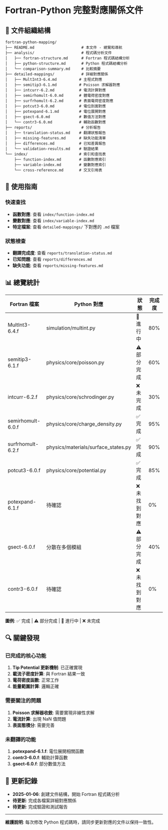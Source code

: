 # Fortran-Python 完整對應關係文件

## 📁 文件組織結構

```
fortran-python-mapping/
├── README.md                     # 本文件 - 總覽和導航
├── analysis/                     # 程式碼分析文件
│   ├── fortran-structure.md      # Fortran 程式碼結構分析
│   ├── python-structure.md       # Python 程式碼結構分析
│   └── comparison-summary.md     # 比較摘要
├── detailed-mappings/            # 詳細對應關係
│   ├── MultInt3-6.4.md          # 主程式對應
│   ├── semitip3-6.1.md          # Poisson 求解器對應
│   ├── intcurr-6.2.md           # 電流計算對應
│   ├── semirhomult-6.0.md       # 體電荷密度對應
│   ├── surfrhomult-6.2.md       # 表面電荷密度對應
│   ├── potcut3-6.0.md           # 電位剖面對應
│   ├── potexpand-6.1.md         # 電位展開對應
│   ├── gsect-6.0.md             # 數值方法對應
│   └── contr3-6.0.md            # 輔助函數對應
├── reports/                      # 分析報告
│   ├── translation-status.md    # 翻譯狀態報告
│   ├── missing-features.md      # 缺失功能清單
│   ├── differences.md           # 已知差異報告
│   └── validation-results.md    # 驗證結果
└── index/                       # 索引和查找表
    ├── function-index.md        # 函數對應索引
    ├── variable-index.md        # 變數對應索引
    └── cross-reference.md       # 交叉引用表
```

## 🎯 使用指南

### 快速查找
- **函數對應**: 查看 `index/function-index.md`
- **變數對應**: 查看 `index/variable-index.md`
- **特定檔案**: 查看 `detailed-mappings/` 下對應的 `.md` 檔案

### 狀態檢查
- **翻譯完成度**: 查看 `reports/translation-status.md`
- **已知問題**: 查看 `reports/differences.md`
- **缺失功能**: 查看 `reports/missing-features.md`

## 📊 總覽統計

| Fortran 檔案 | Python 對應 | 狀態 | 完成度 |
|-------------|-------------|------|--------|
| MultInt3-6.4.f | simulation/multint.py | 🔄 進行中 | 80% |
| semitip3-6.1.f | physics/core/poisson.py | ⚠️ 部分完成 | 60% |
| intcurr-6.2.f | physics/core/schrodinger.py | ❌ 未完成 | 30% |
| semirhomult-6.0.f | physics/core/charge_density.py | ✅ 完成 | 95% |
| surfrhomult-6.2.f | physics/materials/surface_states.py | ✅ 完成 | 90% |
| potcut3-6.0.f | physics/core/potential.py | ✅ 完成 | 85% |
| potexpand-6.1.f | 待確認 | ❌ 未找到對應 | 0% |
| gsect-6.0.f | 分散在多個模組 | ⚠️ 部分完成 | 40% |
| contr3-6.0.f | 待確認 | ❌ 未找到對應 | 0% |

**圖例**: ✅ 完成 | ⚠️ 部分完成 | 🔄 進行中 | ❌ 未完成

## 🔍 關鍵發現

### 已完成的核心功能
1. **Tip Potential 更新機制**: 已正確實現
2. **載流子密度計算**: 與 Fortran 結果一致
3. **電荷密度函數**: 正常工作
4. **能量範圍計算**: 邏輯正確

### 需要關注的問題
1. **Poisson 求解器收斂**: 需要實現非線性求解
2. **電流計算**: 出現 NaN 值問題
3. **表面態積分**: 需要完善

### 未翻譯的功能
1. **potexpand-6.1.f**: 電位展開相關函數
2. **contr3-6.0.f**: 輔助計算函數
3. **gsect-6.0.f**: 部分數值方法

## 📝 更新記錄

- **2025-01-06**: 創建文件結構，開始 Fortran 程式碼分析
- **待更新**: 完成各檔案詳細對應關係
- **待更新**: 完成驗證和測試報告

---

**維護說明**: 每次修改 Python 程式碼時，請同步更新對應的文件以保持一致性。
